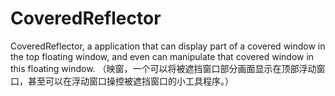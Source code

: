 # CoveredReflector
CoveredReflector, a application that can display part of a covered window in the top floating window, and even can manipulate that covered window in this floating window. （映窗，一个可以将被遮挡窗口部分画面显示在顶部浮动窗口，甚至可以在浮动窗口操控被遮挡窗口的小工具程序。）
